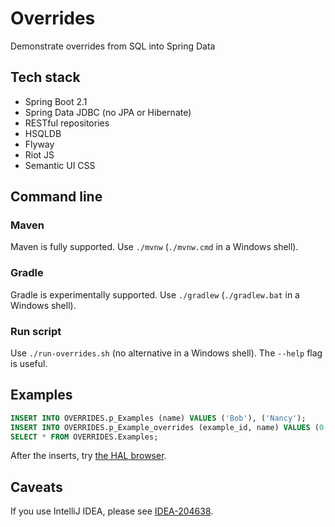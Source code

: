 # Overrides

Demonstrate overrides from SQL into Spring Data

## Tech stack

* Spring Boot 2.1
* Spring Data JDBC (no JPA or Hibernate)
* RESTful repositories
* HSQLDB
* Flyway
* Riot JS
* Semantic UI CSS

## Command line

### Maven

Maven is fully supported.  Use `./mvnw` (`./mvnw.cmd` in a Windows shell).

### Gradle

Gradle is experimentally supported.  Use `./gradlew` (`./gradlew.bat` in a
Windows shell).

### Run script

Use `./run-overrides.sh` (no alternative in a Windows shell).  The `--help` flag
is useful.

## Examples

```sql
INSERT INTO OVERRIDES.p_Examples (name) VALUES ('Bob'), ('Nancy');
INSERT INTO OVERRIDES.p_Example_overrides (example_id, name) VALUES (0, 'Fred');
SELECT * FROM OVERRIDES.Examples;
```

After the inserts, try [the HAL browser](http://localhost:8080/examples).

## Caveats

If you use IntelliJ IDEA, please see
[IDEA-204638](https://github.com/binkley/overrides/tree/IDEA-204638).
